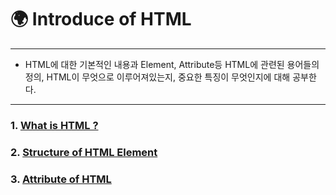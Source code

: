 # 🌍 Introduce of HTML

---
- HTML에 대한 기본적인 내용과 Element, Attribute등 HTML에 관련된 용어들의 정의, HTML이 무엇으로 이루어져있는지, 중요한 특징이 무엇인지에 대해 공부한다.
---

### 1. [What is HTML ?](https://github.com/leehosu/WebStudy/blob/master/HTML/WhatIsHTML.md)

### 2. [Structure of HTML Element](https://github.com/leehosu/WebStudy/blob/master/HTML/StructureOfHTML.md)

### 3. [Attribute of HTML](https://github.com/leehosu/WebStudy/blob/master/HTML/AttributeOfHTML.md)